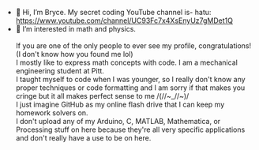 - 👋 Hi, I’m Bryce. My secret coding YouTube channel is- hatu: https://www.youtube.com/channel/UC93Fc7x4XsEnyUz7gMDet1Q
- 👀 I’m interested in math and physics.<br /><br />
If you are one of the only people to ever see my profile, congratulations! (I don't know how you found me lol)<br />
I mostly like to express math concepts with code. I am a mechanical engineering student at Pitt.<br />
I taught myself to code when I was younger, so I really don't know any proper techniques or code formatting and I am sorry if that makes you cringe but it all makes perfect sense to me /(//~_//~)/<br />
I just imagine GitHub as my online flash drive that I can keep my homework solvers on.<br />
I don't upload any of my Arduino, C, MATLAB, Mathematica, or Processing stuff on here because they're all very specific applications and don't really have a use to be on here.



<!---
BryceP-44/BryceP-44 is a ✨ special ✨ repository because its `README.md` (this file) appears on your GitHub profile.
You can click the Preview link to take a look at your changes.
--->
